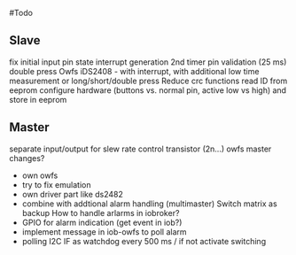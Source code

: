 #Todo

## Slave
fix initial input pin state
interrupt generation
2nd timer
pin validation (25 ms)
double press
Owfs iDS2408 - with interrupt, with additional low time measurement or long/short/double press
Reduce crc functions
read ID from eeprom
configure hardware (buttons vs. normal pin, active low vs high) and store in eeprom

## Master
separate input/output for slew rate control transistor (2n...)
owfs master changes?
- own owfs
- try to fix emulation
- own driver part like ds2482
- combine with addtional alarm handling (multimaster)
Switch matrix as backup
How to handle arlarms in iobroker?
- GPIO for alarm indication (get event in iob?)
- implement message in iob-owfs to poll alarm
- polling I2C IF as watchdog every 500 ms / if not activate switching